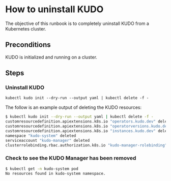 # How to uninstall KUDO

The objective of this runbook is to completely uninstall KUDO from a Kubernetes cluster.

## Preconditions

KUDO is initialized and running on a cluster.

## Steps

### Uninstall KUDO

`kubectl kudo init --dry-run --output yaml | kubectl delete -f -`

The follow is an example output of deleting the KUDO resources:

```bash
$ kubectl kudo init --dry-run --output yaml | kubectl delete -f -
customresourcedefinition.apiextensions.k8s.io "operators.kudo.dev" deleted
customresourcedefinition.apiextensions.k8s.io "operatorversions.kudo.dev" deleted
customresourcedefinition.apiextensions.k8s.io "instances.kudo.dev" deleted
namespace "kudo-system" deleted
serviceaccount "kudo-manager" deleted
clusterrolebinding.rbac.authorization.k8s.io "kudo-manager-rolebinding" deleted
```

### Check to see the KUDO Manager has been removed

```bash
$ kubectl get -n kudo-system pod
No resources found in kudo-system namespace.
```
